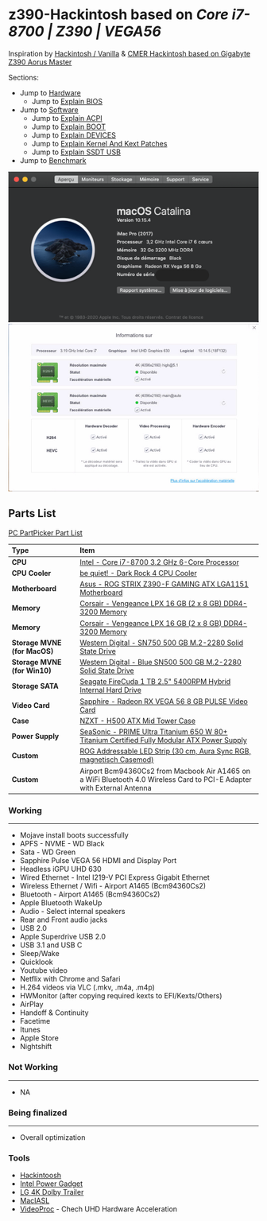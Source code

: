 # z390-Hackintosh based on ***Core i7-8700 | Z390 | VEGA56***



Inspiration by [Hackintosh / Vanilla](https://hackintosh.gitbook.io/-r-hackintosh-vanilla-desktop-guide/) & [CMER Hackintosh based on Gigabyte Z390 Aorus Master](https://github.com/cmer/gigabyte-z390-aorus-master-hackintosh)

Sections:
 * Jump to [Hardware](./Hardware.md)
 	* Jump to [Explain BIOS](./config_explain_BIOS.md)
 * Jump to [Software](./Software.md)
 	* Jump to [Explain ACPI](./config_explain_ACPI.md)
 	* Jump to [Explain BOOT](./config_explain_BOOT.md)
 	* Jump to [Explain DEVICES](./config_explain_DEVICES.md)
 	* Jump to [Explain Kernel And Kext Patches](./config_explain_KandKexTPatches.md)
 	* Jump to [Explain SSDT USB](./config_ssdt_usb.md)
 * Jump to [Benchmark](./benchmark.md)


![About Mac](./Images/About_3.png)
![About UHD](./Images/UHD_630_About.jpg)



## Parts List

[PC PartPicker Part List](https://pcpartpicker.com/list/7hDRr6)

Type|Item
:----|:----
**CPU** | [Intel - Core i7-8700 3.2 GHz 6-Core Processor](https://pcpartpicker.com/product/C9hj4D/intel-core-i7-8700-32ghz-6-core-processor-bx80684i78700)
**CPU Cooler** | [be quiet! - Dark Rock 4 CPU Cooler](https://pcpartpicker.com/product/FRYLrH/be-quiet-dark-rock-4-cpu-cooler-bk021)
**Motherboard** | [Asus - ROG STRIX Z390-F GAMING ATX LGA1151 Motherboard](https://pcpartpicker.com/product/CM7v6h/asus-rog-strix-z390-f-gaming-atx-lga1151-motherboard-rog-strix-z390-f-gaming)
**Memory** | [Corsair - Vengeance LPX 16 GB (2 x 8 GB) DDR4-3200 Memory](https://pcpartpicker.com/product/DK66Mp/corsair-vengeance-lpx-16-gb-2-x-8-gb-ddr4-3200-memory-cmk16gx4m2d3200c16)
**Memory** | [Corsair - Vengeance LPX 16 GB (2 x 8 GB) DDR4-3200 Memory](https://pcpartpicker.com/product/DK66Mp/corsair-vengeance-lpx-16-gb-2-x-8-gb-ddr4-3200-memory-cmk16gx4m2d3200c16)
**Storage MVNE (for MacOS)** | [Western Digital - SN750 500 GB M.2-2280 Solid State Drive](https://pcpartpicker.com/product/KTQG3C/western-digital-sn750-500-gb-m2-2280-solid-state-drive-wds500g3x0c)
**Storage MVNE (for Win10)** | [Western Digital - Blue SN500 500 GB M.2-2280 Solid State Drive](https://pcpartpicker.com/product/2cJtt6/western-digital-blue-sn500-500-gb-m2-2280-solid-state-drive-wds500g1b0c)
**Storage SATA** | [Seagate FireCuda 1 TB 2.5" 5400RPM Hybrid Internal Hard Drive](https://fr.pcpartpicker.com/product/w6x9TW/seagate-firecuda-1tb-25-5400rpm-hybrid-internal-hard-drive-st1000lx015)
**Video Card** | [Sapphire - Radeon RX VEGA 56 8 GB PULSE Video Card](https://pcpartpicker.com/product/cKhKHx/sapphire-radeon-rx-vega-56-2gb-pulse-video-card-11276-02-40g)
**Case** | [NZXT - H500 ATX Mid Tower Case](https://pcpartpicker.com/product/dy66Mp/nzxt-ca-h500b-ow-atx-mid-tower-case-ca-h500b-ow)
**Power Supply** | [SeaSonic - PRIME Ultra Titanium 650 W 80+ Titanium Certified Fully Modular ATX Power Supply](https://pcpartpicker.com/product/fnjJ7P/seasonic-prime-ultra-titanium-650w-80-titanium-certified-fully-modular-atx-power-supply-ssr-650tr)
**Custom** | [ROG Addressable LED Strip (30 cm, Aura Sync RGB, magnetisch Casemod)](https://pcpartpicker.com/product/ytBTwP/rog-addressable-led-strip-30-cm-aura-sync-rgb-magnetisch-casemod)
**Custom** | Airport Bcm94360Cs2 from Macbook Air A1465 on a WiFi Bluetooth 4.0 Wireless Card to PCI-E Adapter with External Antenna


### Working
---
* Mojave install boots successfully
* APFS - NVME - WD Black
* Sata - WD Green
* Sapphire Pulse VEGA 56 HDMI and Display Port
* Headless iGPU UHD 630
* Wired Ethernet - Intel I219-V PCI Express Gigabit Ethernet
* Wireless Ethernet / Wifi - Airport A1465 (Bcm94360Cs2)
* Bluetooth - Airport A1465 (Bcm94360Cs2)
* Apple Bluetooth WakeUp
* Audio - Select internal speakers
* Rear and Front audio jacks
* USB 2.0
* Apple Superdrive USB 2.0
* USB 3.1 and USB C
* Sleep/Wake
* Quicklook
* Youtube video
* Netflix with Chrome and Safari
* H.264 videos via VLC (.mkv, .m4a, .m4p)
* HWMonitor (after copying required kexts to EFI/Kexts/Others)
* AirPlay
* Handoff & Continuity
* Facetime
* Itunes
* Apple Store
* Nightshift

### Not Working
---

* NA

### Being finalized
---
* Overall optimization

### Tools
* [Hackintoosh](http://headsoft.com.au/download/mac/Hackintool.zip)
* [Intel Power Gadget](https://software.intel.com/en-us/articles/intel-power-gadget)
* [LG 4K Dolby Trailer](https://drive.google.com/uc?export=download&id=1Fr_pI7uadSs9K99WFrJx2-1m8GwcC1R9)
* [MacIASL](http://sourceforge.net/projects/maciasl)
* [VideoProc](https://www.videoproc.com/) - Chech UHD Hardware Acceleration
